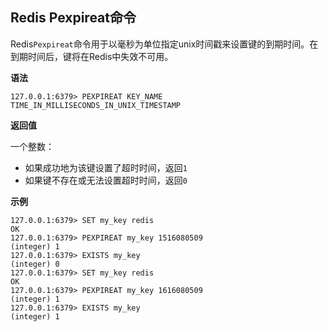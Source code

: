 ## Redis Pexpireat命令

Redis`Pexpireat`命令用于以毫秒为单位指定unix时间戳来设置键的到期时间。在到期时间后，键将在Redis中失效不可用。

**语法**

```shell
127.0.0.1:6379> PEXPIREAT KEY_NAME TIME_IN_MILLISECONDS_IN_UNIX_TIMESTAMP
```

**返回值**

一个整数：

* 如果成功地为该键设置了超时时间，返回`1`
* 如果键不存在或无法设置超时时间，返回`0`

**示例**

```shell
127.0.0.1:6379> SET my_key redis
OK
127.0.0.1:6379> PEXPIREAT my_key 1516080509
(integer) 1
127.0.0.1:6379> EXISTS my_key
(integer) 0
127.0.0.1:6379> SET my_key redis
OK
127.0.0.1:6379> PEXPIREAT my_key 1616080509
(integer) 1
127.0.0.1:6379> EXISTS my_key
(integer) 1
```
